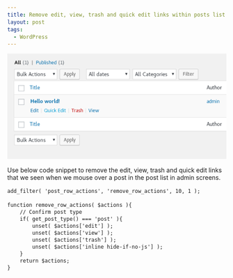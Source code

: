 ```yaml
---
title: Remove edit, view, trash and quick edit links within posts list of admin screen - WordPress
layout: post
tags:
  - WordPress
---
```


![Remove edit, view, trash and quick edit links - WordPress](/images/2018/edit-view-trash-quick-edit-links-posts-wordpress.png)

Use below code snippet to remove the edit, view, trash and quick edit links that we seen when we mouse over a post in the post list in admin screens.


	add_filter( 'post_row_actions', 'remove_row_actions', 10, 1 );

	function remove_row_actions( $actions ){
		// Confirm post type
		if( get_post_type() === 'post' ){
			unset( $actions['edit'] );
			unset( $actions['view'] );
			unset( $actions['trash'] );
			unset( $actions['inline hide-if-no-js'] );
		}    
		return $actions;
	}

